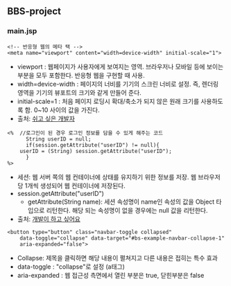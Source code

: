 ## BBS-project

### main.jsp
```
<!-- 반응형 웹의 메타 택 -->
<meta name="viewport" content="width=device-width" initial-scale="1">
```  
* viewport : 웹페이지가 사용자에게 보여지는 영역. 브라우저나 모바일 등에 보이는 부분을 모두 포함한다. 반응형 웹을 구현할 때 사용.   
* width=device-width : 페이지의 너비를 기기의 스크린 너비로 설정. 즉, 렌더링 영역을 기기의 뷰포트의 크기와 같게 만들어 준다.   
* initial-scale=1 : 처음 페이지 로딩시 확대/축소가 되지 않은 원래 크기를 사용하도록 함. 0~10 사이의 값을 가진다.   
* 출처: [쉬고 싶은 개발자](https://offbyone.tistory.com/110)   
   
```
<%  //로그인이 된 경우 로그인 정보를 담을 수 있게 해주는 코드
      String userID = null;
      if(session.getAttribute("userID") != null){
	userID = (String) session.getAttribute("userID");
      }
%>
```  
* 세션: 웹 서버 쪽의 웹 컨테이너에 상태를 유지하기 위한 정보를 저장. 웹 브라우저 당 1개씩 생성되어 웹 컨테이너에 저장된다.   
* session.getAttribute("userID")   
	- getAttribute(String name): 세션 속성명이 name인 속성의 값을 Object 타입으로 리턴한다. 해당 되는 속성명이 없을 경우에는 null 값을 리턴한다.   
* 출처: [개발이 하고 싶어요](https://hyeonstorage.tistory.com/125)   
```
<button type="button" class="navbar-toggle collapsed"
	data-toggle="collapse" data-target="#bs-example-navbar-collapse-1"
	aria-expanded="false">
```
* Collapse: 제목을 클릭하면 해당 내용이 펼쳐지고 다른 내용은 접히는 특수 효과
* data-toggle : "collapse"로 설정 (a태그)
* aria-expanded : 웹 접근성 측면에서 열린 부분은 true, 닫힌부분은 false

